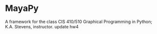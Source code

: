 MayaPy
======

A framework for the class CIS 410/510 Graphical Programming in Python; K.A. Stevens, instructor.
update hw4
